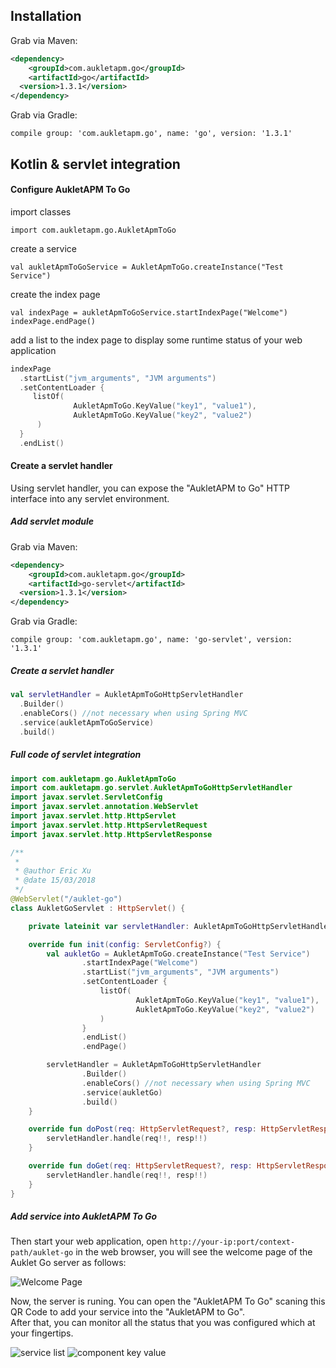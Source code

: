 ## Installation

Grab via Maven:

```xml
<dependency>
    <groupId>com.aukletapm.go</groupId>
    <artifactId>go</artifactId>
  <version>1.3.1</version>
</dependency>
```

Grab via Gradle:

```
compile group: 'com.aukletapm.go', name: 'go', version: '1.3.1'
```

## Kotlin & servlet integration

#### Configure AukletAPM To Go
import classes

    import com.aukletapm.go.AukletApmToGo

create a service

    val aukletApmToGoService = AukletApmToGo.createInstance("Test Service")

create the index page

    val indexPage = aukletApmToGoService.startIndexPage("Welcome")
    indexPage.endPage()

add a list to the index page to display some runtime status of your web application


```kotlin
indexPage
  .startList("jvm_arguments", "JVM arguments")
  .setContentLoader {
     listOf(
              AukletApmToGo.KeyValue("key1", "value1"),
              AukletApmToGo.KeyValue("key2", "value2")
      )
  }
  .endList()
```

#### Create a servlet handler

Using servlet handler, you can expose the "AukletAPM to Go" HTTP interface into any servlet environment.

##### Add servlet module

Grab via Maven:

```xml
<dependency>
    <groupId>com.aukletapm.go</groupId>
    <artifactId>go-servlet</artifactId>
  <version>1.3.1</version>
</dependency>
```

Grab via Gradle:

```
compile group: 'com.aukletapm.go', name: 'go-servlet', version: '1.3.1'
```

##### Create a servlet handler

```kotlin
val servletHandler = AukletApmToGoHttpServletHandler
  .Builder()
  .enableCors() //not necessary when using Spring MVC
  .service(aukletApmToGoService)
  .build()
```

##### Full code of servlet integration

```kotlin
import com.aukletapm.go.AukletApmToGo
import com.aukletapm.go.servlet.AukletApmToGoHttpServletHandler
import javax.servlet.ServletConfig
import javax.servlet.annotation.WebServlet
import javax.servlet.http.HttpServlet
import javax.servlet.http.HttpServletRequest
import javax.servlet.http.HttpServletResponse

/**
 *
 * @author Eric Xu
 * @date 15/03/2018
 */
@WebServlet("/auklet-go")
class AukletGoServlet : HttpServlet() {

    private lateinit var servletHandler: AukletApmToGoHttpServletHandler

    override fun init(config: ServletConfig?) {
        val aukletGo = AukletApmToGo.createInstance("Test Service")
                .startIndexPage("Welcome")
                .startList("jvm_arguments", "JVM arguments")
                .setContentLoader {
                    listOf(
                            AukletApmToGo.KeyValue("key1", "value1"),
                            AukletApmToGo.KeyValue("key2", "value2")
                    )
                }
                .endList()
                .endPage()

        servletHandler = AukletApmToGoHttpServletHandler
                .Builder()
                .enableCors() //not necessary when using Spring MVC
                .service(aukletGo)
                .build()
    }

    override fun doPost(req: HttpServletRequest?, resp: HttpServletResponse?) {
        servletHandler.handle(req!!, resp!!)
    }

    override fun doGet(req: HttpServletRequest?, resp: HttpServletResponse?) {
        servletHandler.handle(req!!, resp!!)
    }
}
```

##### Add service into AukletAPM To Go

Then start your web application, open `http://your-ip:port/context-path/auklet-go` in the web browser, you will see the welcome page of the Auklet Go server as follows:

![Welcome Page](img/welcome-page.png)

Now, the server is runing. You can open the "AukletAPM To Go" scaning this QR Code to add your service into the "AukletAPM to Go".  
After that, you can monitor all the status that you was configured which at your fingertips.

![service list](img/service-list.png)
![component key value](img/component-key-value.png)


